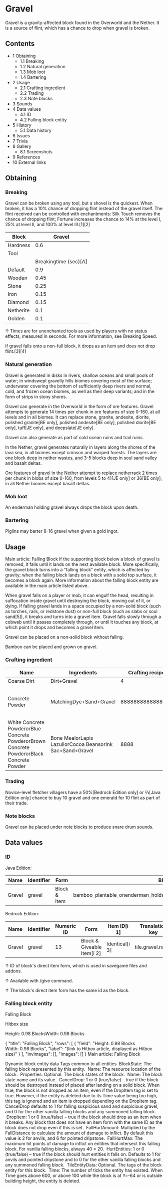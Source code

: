 # Gravel
Gravel is a gravity-affected block found in the Overworld and the Nether. It is a source of flint, which has a chance to drop when gravel is broken.

## Contents
- 1 Obtaining
	- 1.1 Breaking
	- 1.2 Natural generation
	- 1.3 Mob loot
	- 1.4 Bartering
- 2 Usage
	- 2.1 Crafting ingredient
	- 2.2 Trading
	- 2.3 Note blocks
- 3 Sounds
- 4 Data values
	- 4.1 ID
	- 4.2 Falling block entity
- 5 History
	- 5.1 Data history
- 6 Issues
- 7 Trivia
- 8 Gallery
	- 8.1 Screenshots
- 9 References
- 10 External links

## Obtaining
### Breaking
Gravel can be broken using any tool, but a shovel is the quickest. When broken, it has a 10% chance of dropping flint instead of the gravel itself. The flint received can be controlled with enchantments: Silk Touch removes the chance of dropping flint; Fortune increases the chance to 14% at the level I, 25% at level II, and 100% at level III.[1][2]

| Block     | Gravel                |
|-----------|-----------------------|
| Hardness  | 0.6                   |
| Tool      |                       |
|           | Breakingtime (sec)[A] |
| Default   | 0.9                   |
| Wooden    | 0.45                  |
| Stone     | 0.25                  |
| Iron      | 0.15                  |
| Diamond   | 0.15                  |
| Netherite | 0.1                   |
| Golden    | 0.1                   |


↑ Times are for unenchanted tools as used by players with no status effects, measured in seconds. For more information, see Breaking Speed.


If gravel falls onto a non-full block, it drops as an item and does not drop flint.[3][4]

### Natural generation
Gravel is generated in disks in rivers, shallow oceans and small pools of water; in windswept gravelly hills biomes covering most of the surface; underwater covering the bottom of sufficiently deep rivers and normal, cold, and frozen ocean biomes, as well as their deep variants; and in the form of strips in stony shores.

Gravel can generate in the Overworld in the form of ore features. Gravel attempts to generate 14 times per chunk in ore features of size 0-160, at all levels and in all biomes. It can replace stone, granite, andesite, diorite, polished granite‌[BE  only], polished andesite‌[BE  only], polished diorite‌[BE  only], tuff‌[JE  only], and deepslate‌[JE  only].

Gravel can also generate as part of cold ocean ruins and trail ruins.

In the Nether, gravel generates naturally in layers along the shores of the lava sea, in all biomes except crimson and warped forests. The layers are one block deep in nether wastes, and 3-5 blocks deep in soul sand valley and basalt deltas.

Ore features of gravel in the Nether attempt to replace netherrack 2 times per chunk in blobs of size 0-160, from levels 5 to 41‌[JE  only] or 36‌[BE  only], in all Nether biomes except basalt deltas.


### Mob loot
An enderman holding gravel always drops the block upon death.

### Bartering
Piglins may barter 8-16 gravel when given a gold ingot.

## Usage
Main article: Falling Block
If the supporting block below a block of gravel is removed, it falls until it lands on the next available block. More specifically, the gravel block turns into a "falling block" entity, which is affected by gravity; when the falling block lands on a block with a solid top surface, it becomes a block again. More information about the falling block entity are available in the main article listed above.

When gravel falls on a player or mob, it can engulf the head, resulting in suffocation inside gravel until destroying the block, moving out of it, or dying. If falling gravel lands in a space occupied by a non-solid block (such as torches, rails, or redstone dust) or non-full block (such as slabs or soul sand[5]), it breaks and turns into a gravel item. Gravel falls slowly through a cobweb until it passes completely through, or until it touches any block, at which point it drops and becomes a gravel item.

Gravel can be placed on a non-solid block without falling.

Bamboo can be placed and grown on gravel.

### Crafting ingredient
| Name                                                                                      | Ingredients                                               | Crafting recipe  | Description                                      |
|-------------------------------------------------------------------------------------------|-----------------------------------------------------------|------------------|--------------------------------------------------|
| Coarse Dirt                                                                               | Dirt+Gravel                                               | 4                |                                                  |
| Concrete Powder                                                                           | MatchingDye+Sand+Gravel                                   | 8888888888888888 | Red sand cannot be used in place of sand.[6][7]  |
| White Concrete PowderorBlue Concrete PowderorBrown Concrete PowderorBlack Concrete Powder | Bone MealorLapis LazuliorCocoa BeansorInk Sac+Sand+Gravel | 8888             | ‌[Bedrock Edition and Minecraft Education  only] |

### Trading
Novice-level fletcher villagers have a 50%‌[Bedrock Edition  only] or 2⁄3‌[Java Edition  only] chance to buy 10 gravel and one emerald for 10 flint as part of their trade.

### Note blocks
Gravel can be placed under note blocks to produce snare drum sounds.

## Data values
### ID
Java Edition:

| Name   | Identifier | Form         | Block tags                                                                  | Translation key        |
|--------|------------|--------------|-----------------------------------------------------------------------------|------------------------|
| Gravel | gravel     | Block & Item | bamboo_plantable_onenderman_holdablelush_ground_replaceable‌mineable/shovel | block.minecraft.gravel |

Bedrock Edition:

| Name   | Identifier | Numeric ID | Form                       | Item ID[i 1]   | Translation key  |
|--------|------------|------------|----------------------------|----------------|------------------|
| Gravel | gravel     | 13         | Block & Giveable Item[i 2] | Identical[i 3] | tile.gravel.name |


↑ ID of block's direct item form, which is used in savegame files and addons.

↑ Available with /give command.

↑ The block's direct item form has the same id as the block.


### Falling block entity

Falling Block




Hitbox size


Height: 0.98 BlocksWidth: 0.98 Blocks 




{
    "title": "Falling Block",
    "rows": [
        {
            "field": "Height: 0.98 Blocks<br>Width: 0.98 Blocks",
            "label": "(link to Hitbox article, displayed as Hitbox size)"
        }
    ],
    "invimages": [],
    "images": []
}
Main article: Falling Block

 Dynamic block entity data
Tags common to all entities
 BlockState: The falling block represented by this entity.
 Name: The resource location of the block.
 Properties: Optional. The block states of the block.
 Name: The block state name and its value.
 CancelDrop: 1 or 0 (true/false) - true if the block should be destroyed instead of placed after landing on a solid block. When true, the block is not dropped as an item, even if the DropItem tag is set to true. However, if the entity is deleted due to its Time value being too high, this tag is ignored and an item is dropped depending on the DropItem tag. CancelDrop defaults to 1 for falling suspicious sand and suspicious gravel, and 0 for the other vanilla falling blocks and any summoned falling block.
 DropItem: 1 or 0 (true/false) – true if the block should drop as an item when it breaks. Any block that does not have an item form with the same ID as the block does not drop even if this is set.
 FallHurtAmount: Multiplied by the FallDistance to calculate the amount of damage to inflict. By default this value is 2 for anvils, and 6 for pointed dripstone.
 FallHurtMax: The maximum hit points of damage to inflict on entities that intersect this falling block. For vanilla falling blocks, always 40 × 20.
 HurtEntities: 1 or 0 (true/false) – true if the block should hurt entities it falls on. Defaults to 1 for anvils and pointed dripstone and to 0 for the other vanilla falling blocks and any summoned falling block.
 TileEntityData: Optional. The tags of the block entity for this block.
 Time: The number of ticks the entity has existed. When Time goes above 600, or above 100 while the block is at Y=-64 or is outside building height, the entity is deleted.

